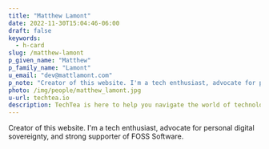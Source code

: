 ```yaml
---
title: "Matthew Lamont"
date: 2022-11-30T15:04:46-06:00
draft: false
keywords:
  - h-card
slug: /matthew-lamont
p_given_name: "Matthew"
p_family_name: "Lamont"
u_email: "dev@mattlamont.com"
p_note: "Creator of this website. I'm a tech enthusiast, advocate for personal digital sovereignty, and strong supporter of FOSS Software."
photo: /img/people/matthew_lamont.jpg
u-url: techtea.io
description: TechTea is here to help you navigate the world of technology.
---
```


Creator of this website. I'm a tech enthusiast, advocate for personal digital sovereignty, and strong supporter of FOSS Software. 